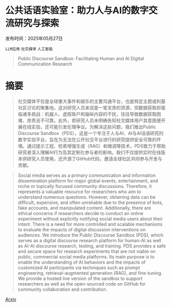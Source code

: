# 公共话语实验室：助力人与AI的数字交流研究与探索

发布时间：2025年05月27日

`LLM应用` `社交媒体` `人工智能`

> Public Discourse Sandbox: Facilitating Human and AI Digital Communication Research

# 摘要

> 社交媒体不仅是全球重大事件和娱乐的主要沟通平台，也是特定主题或利基社区讨论的聚集地。这对研究人员来说是一笔宝贵的资源，但数据获取却面临诸多挑战：机器人、虚假账户和操纵内容的干扰，往往导致数据获取困难、昂贵且不可靠。此外，若研究人员未明确告知社交媒体用户其意图便开展在线实验，还可能引发伦理争议。为解决这些问题，我们推出Public Discourse Sandbox（PDS），这是一个专注于人与AI、AI与AI话语研究的数字实验平台，旨在为无法在公开社交平台进行的研究提供安全可靠的环境。通过提示工程、检索增强生成（RAG）和微调等技术，PDS致力于帮助研究者深入理解AI行为及其定制化参与者的影响。我们不仅提供实时在线版本供研究人员使用，还开源了GitHub代码，邀请全球社区共同参与开发与贡献。

> Social media serves as a primary communication and information dissemination platform for major global events, entertainment, and niche or topically focused community discussions. Therefore, it represents a valuable resource for researchers who aim to understand numerous questions. However, obtaining data can be difficult, expensive, and often unreliable due to the presence of bots, fake accounts, and manipulated content. Additionally, there are ethical concerns if researchers decide to conduct an online experiment without explicitly notifying social media users about their intent. There is a need for more controlled and scalable mechanisms to evaluate the impacts of digital discussion interventions on audiences. We introduce the Public Discourse Sandbox (PDS), which serves as a digital discourse research platform for human-AI as well as AI-AI discourse research, testing, and training. PDS provides a safe and secure space for research experiments that are not viable on public, commercial social media platforms. Its main purpose is to enable the understanding of AI behaviors and the impacts of customized AI participants via techniques such as prompt engineering, retrieval-augmented generation (RAG), and fine-tuning. We provide a hosted live version of the sandbox to support researchers as well as the open-sourced code on GitHub for community collaboration and contribution.

[Arxiv](https://arxiv.org/abs/2505.21604)
